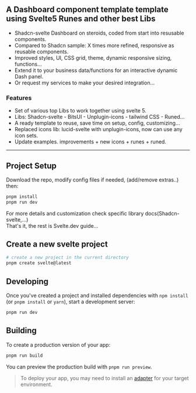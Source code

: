 ## A Dashboard component template template using Svelte5 Runes and other best Libs  

- Shadcn-svelte Dashboard on steroids, coded from start into resusable components.  
- Compared to Shadcn sample: X times more refined, responsive as reusable components.  
- Improved styles, UI, CSS grid, theme, dynamic responsive sizing, functions...  
- Extend it to your business data/functions for an interactive dynamic Dash panel.  
- Or request my services to make your desired integration...  

### Features

- Set of various top Libs to work together using svelte 5.  
- Libs: Shadcn-svelte - BitsUI - Unplugin-icons - tailwind CSS - Runed...  
- A ready template to reuse, save time on setup, config, customizing...  
- Replaced icons lib: lucid-svelte with unplugin-icons, now can use any icon sets.  
- Update examples. improvements + new icons + runes + runed.  

---

## Project Setup

Download the repo, modify config files if needed, (add/remove extras..)
then:

```bash
pnpm install
pnpm run dev
```

For more details and customization check specific library docs(Shadcn-svelte,...)  
That's it, the rest is Svelte.dev guide...  

## Create a new svelte project
```bash
# create a new project in the current directory
pnpm create svelte@latest
```

## Developing

Once you've created a project and installed dependencies with `npm install` (or `pnpm install` or `yarn`), start a development server:

```bash
pnpm run dev
```

## Building

To create a production version of your app:

```bash
pnpm run build
```

You can preview the production build with `pnpm run preview`.

> To deploy your app, you may need to install an [adapter](https://kit.svelte.dev/docs/adapters) for your target environment.
